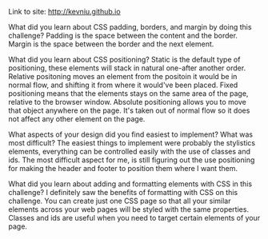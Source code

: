 Link to site:
http://kevniu.github.io

What did you learn about CSS padding, borders, and margin by doing this challenge?
Padding is the space between the content and the border. Margin is the space between the border and the next element.

What did you learn about CSS positioning?
Static is the default type of positioning, these elements will stack in natural one-after another order. Relative positoning moves an element from the positoin it would be in normal flow, and shifting it from where it would've been placed. Fixed positioning means that the elements stays on the same area of the page, relative to the browser window. Absolute positioning allows you to move that object anywhere on the page. It's taken out of normal flow so it does not affect any other element on the page.

What aspects of your design did you find easiest to implement? What was most difficult?
The easiest things to implement were probably the stylistics elements, everything can be controlled easily with the use of classes and ids. The most difficult aspect for me, is still figuring out the use positioning for making the header and footer to position them where I want them.

What did you learn about adding and formatting elements with CSS in this challenge?
I definitely saw the benefits of formatting with CSS on this challenge. You can create just one CSS page so that all your similar elements across your web pages will be styled with the same properties. Classes and ids are useful when you need to target certain elements of your page.